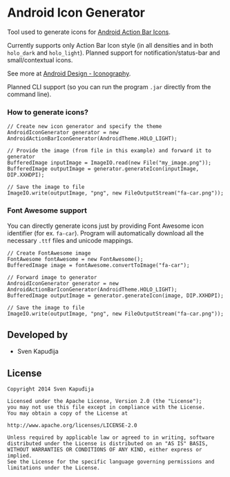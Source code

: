 Android Icon Generator
======================

Tool used to generate icons for [Android Action Bar Icons](https://github.com/svenkapudija/Android-Action-Bar-Icons).

Currently supports only Action Bar Icon style (in all densities and in both `holo_dark` and `holo_light`).
Planned support for notification/status-bar and small/contextual icons.

See more at [Android Design - Iconography](http://developer.android.com/design/style/iconography.html).

Planned CLI support (so you can run the program `.jar` directly from the command line).

### How to generate icons?

    // Create new icon generator and specify the theme
    AndroidIconGenerator generator = new AndroidActionBarIconGenerator(AndroidTheme.HOLO_LIGHT);
    
    // Provide the image (from file in this example) and forward it to generator
    BufferedImage inputImage = ImageIO.read(new File("my_image.png"));
    BufferedImage outputImage = generator.generateIcon(inputImage, DIP.XXHDPI);
    
    // Save the image to file
    ImageIO.write(outputImage, "png", new FileOutputStream("fa-car.png"));
    
### Font Awesome support

You can directly generate icons just by providing Font Awesome icon identifier (for ex. `fa-car`).
Program will automatically download all the necessary `.ttf` files and unicode mappings.

    // Create FontAwesome image
    FontAwesome fontAwesome = new FontAwesome();
    BufferedImage image = fontAwesome.convertToImage("fa-car");
    
    // Forward image to generator
    AndroidIconGenerator generator = new AndroidActionBarIconGenerator(AndroidTheme.HOLO_LIGHT);
    BufferedImage outputImage = generator.generateIcon(image, DIP.XXHDPI);
    
    // Save the image to file
    ImageIO.write(outputImage, "png", new FileOutputStream("fa-car.png"));

Developed by
------------
* Sven Kapuđija

License
-------

    Copyright 2014 Sven Kapuđija
    
    Licensed under the Apache License, Version 2.0 (the "License");
    you may not use this file except in compliance with the License.
    You may obtain a copy of the License at
    
    http://www.apache.org/licenses/LICENSE-2.0
    
    Unless required by applicable law or agreed to in writing, software
    distributed under the License is distributed on an "AS IS" BASIS,
    WITHOUT WARRANTIES OR CONDITIONS OF ANY KIND, either express or implied.
    See the License for the specific language governing permissions and
    limitations under the License.
